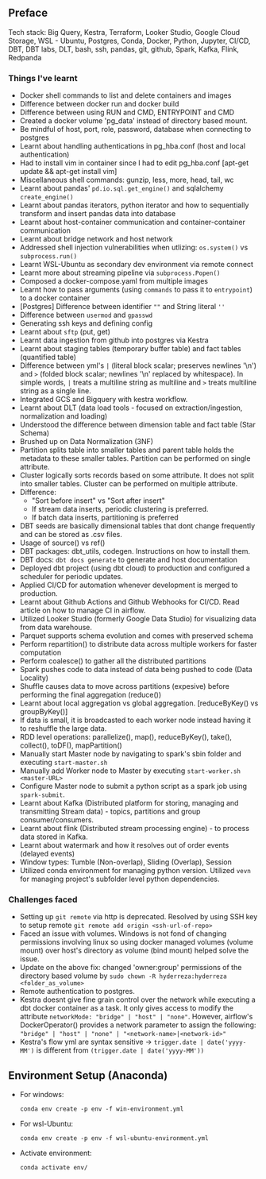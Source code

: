 ## Preface

Tech stack: Big Query, Kestra, Terraform, Looker Studio, Google Cloud Storage, WSL - Ubuntu, Postgres, Conda, Docker, Python, Jupyter, CI/CD, DBT, DBT labs, DLT, bash, ssh, pandas, git, github, Spark, Kafka, Flink, Redpanda


### **Things I've learnt**

- Docker shell commands to list and delete containers and images
- Difference between docker run and docker build
- Difference between using RUN and CMD, ENTRYPOINT and CMD
- Created a docker volume 'pg_data' instead of directory based mount. 
- Be mindful of host, port, role, password, database when connecting to postgres
- Learnt about handling authentications in pg_hba.conf (host and local authentication)
- Had to install vim in container since I had to edit pg_hba.conf [apt-get update && apt-get install vim]
- Miscellaneous shell commands: gunzip, less, more, head, tail, wc
- Learnt about pandas' `pd.io.sql.get_engine()` and sqlalchemy `create_engine()`
- Learnt about pandas iterators, python iterator and how to sequentially transform and insert pandas data into database
- Learnt about host-container communication and container-container communication
- Learnt about bridge network and host network
- Addressed shell injection vulnerabilities when utlizing: `os.system()` vs `subprocess.run()`
- Learnt WSL-Ubuntu as secondary dev environment via remote connect
- Learnt more about streaming pipeline via `subprocess.Popen()`
- Composed a docker-compose.yaml from multiple images
- Learnt how to pass arguments (using `commands` to pass it to `entrypoint`) to a docker container
- [Postgres] Difference between identifier `""` and String literal `''`
- Difference between `usermod` and `gpasswd`
- Generating ssh keys and defining config
- Learnt about `sftp` (put, get)
- Learnt data ingestion from github into postgres via Kestra
- Learnt about staging tables (temporary buffer table) and fact tables (quantified table)
- Difference between yml's `|` (literal block scalar; preserves newlines '\n') and `>` (folded block scalar; newlines '\n' replaced by whitespace). In simple words, `|` treats a multiline string as multiline and `>` treats multiline string as a single line.
- Integrated GCS and Bigquery with kestra workflow.
- Learnt about DLT (data load tools - focused on extraction/ingestion, normalization and loading)
- Understood the difference between dimension table and fact table (Star Schema)
- Brushed up on Data Normalization (3NF)
- Partition splits table into smaller tables and parent table holds the metadata to these smaller tables. Partition can be performed on single attribute.
- Cluster logically sorts records based on some attribute. It does not split into smaller tables. Cluster can be performed on multiple attribute.  
- Difference:  
	- "Sort before insert" vs "Sort after insert"
	- If stream data inserts, periodic clustering is preferred.
	- If batch data inserts, partitioning is preferred
- DBT seeds are basically dimensional tables that dont change frequently and can be stored as .csv files.
- Usage of source() vs ref()
- DBT packages: dbt_utils, codegen. Instructions on how to install them.
- DBT docs: `dbt docs generate` to generate and host documentation
- Deployed dbt project (using dbt cloud) to production and configured a scheduler for periodic updates.
- Applied CI/CD for automation whenever development is merged to production.
- Learnt about Github Actions and Github Webhooks for CI/CD. Read article on how to manage CI in airflow.
- Utilized Looker Studio (formerly Google Data Studio) for visualizing data from data warehouse.
- Parquet supports schema evolution and comes with preserved schema
- Perform repartition() to distribute data across multiple workers for faster computation
- Perform coalesce() to gather all the distributed partitions 
- Spark pushes code to data instead of data being pushed to code (Data Locality)
- Shuffle causes data to move across partitions (expesive) before performing the final aggregation (reduce())
- Learnt about local aggregation vs global aggregation. [reduceByKey() vs groupByKey()]
- If data is small, it is broadcasted to each worker node instead having it to reshuffle the large data.
- RDD level operations: parallelize(), map(), reduceByKey(), take(), collect(), toDF(), mapPartition()
- Manually start Master node by navigating to spark's sbin folder and executing `start-master.sh`
- Manually add Worker node to Master by executing `start-worker.sh <master-URL>`
- Configure Master node to submit a python script as a spark job using `spark-submit`.
- Learnt about Kafka (Distributed platform for storing, managing and transmitting Stream data) - topics, partitions and group consumer/consumers.
- Learnt about flink (Distributed stream processing engine) - to process data stored in Kafka.
- Learnt about watermark and how it resolves out of order events (delayed events)
- Window types: Tumble (Non-overlap), Sliding (Overlap), Session
- Utilized conda environment for managing python version. Utilized `vevn` for managing project's subfolder level python dependencies.

### **Challenges faced**

- Setting up `git remote` via http is deprecated. Resolved by using SSH key to setup remote `git remote add origin <ssh-url-of-repo>`
- Faced an issue with volumes. Windows is not fond of changing permissions involving linux so using docker managed volumes (volume mount) over host's directory as volume (bind mount) helped solve the issue.
- Update on the above fix: changed 'owner:group' permissions of the directory based volume by `sudo chown -R hyderreza:hyderreza <folder_as_volume>`
- Remote authentication to postgres. 
- Kestra doesnt give fine grain control over the network while executing a dbt docker container as a task. It only gives access to modify the attribute `networkMode: "bridge" | "host" | "none"`. However, airflow's DockerOperator() provides a network parameter to assign the following: `"bridge" | "host" | "none" | "<network-name>|<network-id>"`
- Kestra's flow yml are syntax sensitive -> `trigger.date | date('yyyy-MM')` is different from `(trigger.date | date('yyyy-MM'))`


## Environment Setup (Anaconda)

- For windows:

    ```
    conda env create -p env -f win-environment.yml
    ```
- For wsl-Ubuntu:
    
    ```
    conda env create -p env -f wsl-ubuntu-environment.yml
    ```
- Activate environment:

  ```
  conda activate env/
  ```